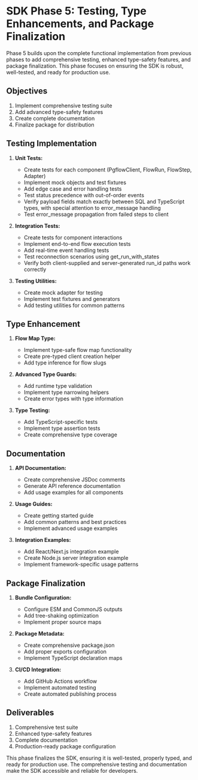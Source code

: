 # SDK Phase 5: Testing, Type Enhancements, and Package Finalization

Phase 5 builds upon the complete functional implementation from previous phases to add comprehensive testing, enhanced type-safety features, and package finalization. This phase focuses on ensuring the SDK is robust, well-tested, and ready for production use.

## Objectives

1. Implement comprehensive testing suite
2. Add advanced type-safety features
3. Create complete documentation
4. Finalize package for distribution

## Testing Implementation

1. **Unit Tests:**
   - Create tests for each component (PgflowClient, FlowRun, FlowStep, Adapter)
   - Implement mock objects and test fixtures
   - Add edge case and error handling tests
   - Test status precedence with out-of-order events
   - Verify payload fields match exactly between SQL and TypeScript types, with special attention to error_message handling
   - Test error_message propagation from failed steps to client

2. **Integration Tests:**
   - Create tests for component interactions
   - Implement end-to-end flow execution tests
   - Add real-time event handling tests
   - Test reconnection scenarios using get_run_with_states
   - Verify both client-supplied and server-generated run_id paths work correctly

3. **Testing Utilities:**
   - Create mock adapter for testing
   - Implement test fixtures and generators
   - Add testing utilities for common patterns

## Type Enhancement

1. **Flow Map Type:**
   - Implement type-safe flow map functionality
   - Create pre-typed client creation helper
   - Add type inference for flow slugs

2. **Advanced Type Guards:**
   - Add runtime type validation
   - Implement type narrowing helpers
   - Create error types with type information

3. **Type Testing:**
   - Add TypeScript-specific tests
   - Implement type assertion tests
   - Create comprehensive type coverage

## Documentation

1. **API Documentation:**
   - Create comprehensive JSDoc comments
   - Generate API reference documentation
   - Add usage examples for all components

2. **Usage Guides:**
   - Create getting started guide
   - Add common patterns and best practices
   - Implement advanced usage examples

3. **Integration Examples:**
   - Add React/Next.js integration example
   - Create Node.js server integration example
   - Implement framework-specific usage patterns

## Package Finalization

1. **Bundle Configuration:**
   - Configure ESM and CommonJS outputs
   - Add tree-shaking optimization
   - Implement proper source maps

2. **Package Metadata:**
   - Create comprehensive package.json
   - Add proper exports configuration
   - Implement TypeScript declaration maps

3. **CI/CD Integration:**
   - Add GitHub Actions workflow
   - Implement automated testing
   - Create automated publishing process

## Deliverables

1. Comprehensive test suite
2. Enhanced type-safety features
3. Complete documentation
4. Production-ready package configuration

This phase finalizes the SDK, ensuring it is well-tested, properly typed, and ready for production use. The comprehensive testing and documentation make the SDK accessible and reliable for developers.